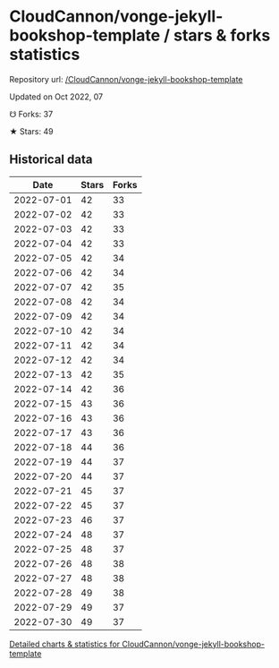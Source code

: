 # CloudCannon/vonge-jekyll-bookshop-template / stars & forks statistics

Repository url: [/CloudCannon/vonge-jekyll-bookshop-template](https://github.com/CloudCannon/vonge-jekyll-bookshop-template)

Updated on Oct 2022, 07

☋ Forks: 37

★ Stars: 49

## Historical data
| Date | Stars | Forks |
|------|-------|-------|
| 2022-07-01 | 42 | 33 | 
| 2022-07-02 | 42 | 33 | 
| 2022-07-03 | 42 | 33 | 
| 2022-07-04 | 42 | 33 | 
| 2022-07-05 | 42 | 34 | 
| 2022-07-06 | 42 | 34 | 
| 2022-07-07 | 42 | 35 | 
| 2022-07-08 | 42 | 34 | 
| 2022-07-09 | 42 | 34 | 
| 2022-07-10 | 42 | 34 | 
| 2022-07-11 | 42 | 34 | 
| 2022-07-12 | 42 | 34 | 
| 2022-07-13 | 42 | 35 | 
| 2022-07-14 | 42 | 36 | 
| 2022-07-15 | 43 | 36 | 
| 2022-07-16 | 43 | 36 | 
| 2022-07-17 | 43 | 36 | 
| 2022-07-18 | 44 | 36 | 
| 2022-07-19 | 44 | 37 | 
| 2022-07-20 | 44 | 37 | 
| 2022-07-21 | 45 | 37 | 
| 2022-07-22 | 45 | 37 | 
| 2022-07-23 | 46 | 37 | 
| 2022-07-24 | 48 | 37 | 
| 2022-07-25 | 48 | 37 | 
| 2022-07-26 | 48 | 38 | 
| 2022-07-27 | 48 | 38 | 
| 2022-07-28 | 49 | 38 | 
| 2022-07-29 | 49 | 37 | 
| 2022-07-30 | 49 | 37 | 


[Detailed charts & statistics for CloudCannon/vonge-jekyll-bookshop-template](https://reviewgithub.com/rep/CloudCannon/vonge-jekyll-bookshop-template)
